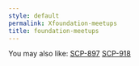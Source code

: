 ```yaml
---
style: default
permalink: Xfoundation-meetups
title: foundation-meetups
---
```

You may also like:
[SCP-897](http://scp-wiki.net/scp-897)
[SCP-918](http://scp-wiki.net/scp-918)